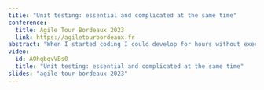 ```yaml
---
title: "Unit testing: essential and complicated at the same time"
conference:
  title: Agile Tour Bordeaux 2023
  link: https://agiletourbordeaux.fr
abstract: "When I started coding I could develop for hours without executing my code. Then, I needed to debug it for hours. It wasn't funny! I discovered what was testing and I understood its benefits. However, it wasn't easy to write my first tests. We can make many mistakes that make tests hard to write and maintain. I would like to present to you what I have learned over the last few years to help you write tests."
video:
  id: AOhqbqvVBs0
  title: "Unit testing: essential and complicated at the same time"
slides: "agile-tour-bordeaux-2023"
---
```


